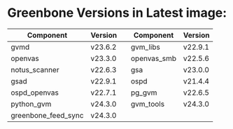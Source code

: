# Greenbone Versions in Latest image: #
Component | Version | | Component | Version
----------|----------|-|----------|---------
| gvmd | v23.6.2 | | gvm_libs | v22.9.1 |
| openvas | v23.3.0 | | openvas_smb | v22.5.6 |
| notus_scanner | v22.6.3 | | gsa | v23.0.0 |
| gsad | v22.9.1 | | ospd | v21.4.4 |
| ospd_openvas | v22.7.1 | | pg_gvm | v22.6.5 |
| python_gvm | v24.3.0 | | gvm_tools | v24.3.0 |
| greenbone_feed_sync | v24.3.0 |